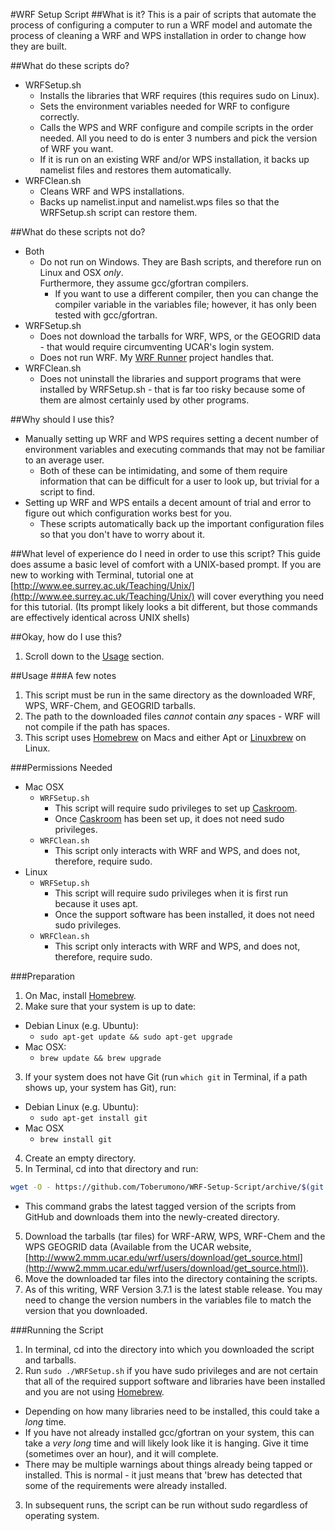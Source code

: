 #WRF Setup Script
##What is it?
This is a pair of scripts that automate the process of configuring a computer to run a WRF model and automate the process of cleaning a WRF and WPS installation in order to change how they are built.

##What do these scripts do?

+ WRFSetup.sh
  - Installs the libraries that WRF requires (this requires sudo on Linux).
  - Sets the environment variables needed for WRF to configure correctly.
  - Calls the WPS and WRF configure and compile scripts in the order needed.  All you need to do is enter 3 numbers and pick the version of WRF you want.
  - If it is run on an existing WRF and/or WPS installation, it backs up namelist files and restores them automatically.
+ WRFClean.sh
  - Cleans WRF and WPS installations.
  - Backs up namelist.input and namelist.wps files so that the WRFSetup.sh script can restore them.

##What do these scripts not do?
* Both
  + Do not run on Windows.  They are Bash scripts, and therefore run on Linux and OSX *only*.<br>
  Furthermore, they assume gcc/gfortran compilers.
    - If you want to use a different compiler, then you can change the compiler variable in the variables file; however, it has only been tested with gcc/gfortran.
* WRFSetup.sh
  + Does not download the tarballs for WRF, WPS, or the GEOGRID data - that would require circumventing UCAR's login system.
  + Does not run WRF.  My [WRF Runner](https://github.com/toberumono/WRF-Runner) project handles that.
* WRFClean.sh
  + Does not uninstall the libraries and support programs that were installed by WRFSetup.sh - that is far too risky because some of them are almost certainly used by other programs.

##Why should I use this?

* Manually setting up WRF and WPS requires setting a decent number of environment variables and executing commands that may not be familiar to an average user.
  - Both of these can be intimidating, and some of them require information that can be difficult for a user to look up, but trivial for a script to find.
* Setting up WRF and WPS entails a decent amount of trial and error to figure out which configuration works best for you.
  - These scripts automatically back up the important configuration files so that you don't have to worry about it.

##What level of experience do I need in order to use this script?
This guide does assume a basic level of comfort with a UNIX-based prompt. If you are new to working with Terminal, tutorial one at [http://www.ee.surrey.ac.uk/Teaching/Unix/](http://www.ee.surrey.ac.uk/Teaching/Unix/) will cover everything you need for this tutorial. (Its prompt likely looks a bit different, but those commands are effectively identical across UNIX shells)

##Okay, how do I use this?

1. Scroll down to the [Usage](#usage) section.

##Usage
###A few notes

1. This script must be run in the same directory as the downloaded WRF, WPS, WRF-Chem, and GEOGRID tarballs.
2. The path to the downloaded files *cannot* contain *any* spaces - WRF will not compile if the path has spaces.
3. This script uses [Homebrew](http://brew.sh) on Macs and either Apt or [Linuxbrew](https://github.com/Homebrew/linuxbrew) on Linux.

###Permissions Needed

+ Mac OSX
  + `WRFSetup.sh`
    - This script will require sudo privileges to set up [Caskroom](https://github.com/caskroom).
    - Once [Caskroom](https://github.com/caskroom) has been set up, it does not need sudo privileges.
  + `WRFClean.sh`
    - This script only interacts with WRF and WPS, and does not, therefore, require sudo.
+ Linux
  + `WRFSetup.sh`
    - This script will require sudo privileges when it is first run because it uses apt.
    - Once the support software has been installed, it does not need sudo privileges.
  + `WRFClean.sh`
    - This script only interacts with WRF and WPS, and does not, therefore, require sudo.

###Preparation

1. On Mac, install [Homebrew](http://brew.sh).
2. Make sure that your system is up to date:
  + Debian Linux (e.g. Ubuntu):
    - `sudo apt-get update && sudo apt-get upgrade`
  + Mac OSX:
    - `brew update && brew upgrade`
3. If your system does not have Git (run `which git` in Terminal, if a path shows up, your system has Git), run:
  + Debian Linux (e.g. Ubuntu):
    - `sudo apt-get install git`
  + Mac OSX
    - `brew install git`
4. Create an empty directory.
5. In Terminal, cd into that directory and run:

  ```bash
  wget -O - https://github.com/Toberumono/WRF-Setup-Script/archive/$(git ls-remote --tags https://github.com/Toberumono/WRF-Setup-Script.git | grep -oE '([0-9]+\.)*[0-9]+$' | sort -g | tail -1).tar.gz | tar -xz --strip-components 1 -C .
  ```
  + This command grabs the latest tagged version of the scripts from GitHub and downloads them into the newly-created directory.
5. Download the tarballs (tar files) for WRF-ARW, WPS, WRF-Chem and the WPS GEOGRID data (Available from the UCAR website, [http://www2.mmm.ucar.edu/wrf/users/download/get_source.html](http://www2.mmm.ucar.edu/wrf/users/download/get_source.html)).
6. Move the downloaded tar files into the directory containing the scripts.
7. As of this writing, WRF Version 3.7.1 is the latest stable release.  You may need to change the version numbers in the variables file to match the version that you downloaded.

###Running the Script
1. In terminal, cd into the directory into which you downloaded the script and tarballs.
2. Run `sudo ./WRFSetup.sh` if you have sudo privileges and are not certain that all of the required support software and libraries have been installed and you are not using [Homebrew](http://brew.sh).
  + Depending on how many libraries need to be installed, this could take a *long* time.
  + If you have not already installed gcc/gfortran on your system, this can take a *very long* time and will likely look like it is hanging.  Give it time (sometimes over an hour), and it will complete.
  + There may be multiple warnings about things already being tapped or installed.  This is normal - it just means that 'brew has detected that some of the requirements were already installed.
3. In subsequent runs, the script can be run without sudo regardless of operating system.

